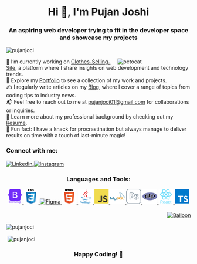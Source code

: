 <h1 align="center">Hi 👋, I'm Pujan Joshi</h1>
<h3 align="center">An aspiring web developer trying to fit in the developer space and showcase my projects</h3>

<p align="left"> 
  <img src="https://komarev.com/ghpvc/?username=pujanjoci&label=Visitors&color=0e75b6&style=plastic" alt="pujanjoci" />
</p>

<img align="right" alt="octocat" width="200" src="https://user-images.githubusercontent.com/5713670/87202985-820dcb80-c2b6-11ea-9f56-7ec461c497c3.gif">

<p align="left">
  🚀 I’m currently working on <a href="https://pujanjoci.github.io/clother/" target="_blank">Clothes-Selling-Site</a>, a platform where I share insights on web development and technology trends.<br>
  🌟 Explore my <a href="https://pujan-joshi.com.np" target="_blank">Portfolio</a> to see a collection of my work and projects.<br>
  ✍️ I regularly write articles on my <a href="https://pujanjoci.github.io/blog-site/" target="_blank">Blog</a>, where I cover a range of topics from coding tips to industry news.<br>
  📬 Feel free to reach out to me at <a href="mailto:pujanjoci01@gmail.com">pujanjoci01@gmail.com</a> for collaborations or inquiries.<br>
  📄 Learn more about my professional background by checking out my <a href="https://pujan-joshi.com.np/resume.html" target="_blank">Resume</a>.<br>
  🎉 Fun fact: I have a knack for procrastination but always manage to deliver results on time with a touch of last-minute magic!
</p>

<h3 align="left">Connect with me:</h3>
<p align="left">
  <a href="https://linkedin.com/in/pujan-joshi-b811071a1/" target="_blank">
    <img align="center" src="https://raw.githubusercontent.com/rahuldkjain/github-profile-readme-generator/master/src/images/icons/Social/linked-in-alt.svg" alt="LinkedIn" height="30" width="40" />
  </a>
  <a href="https://instagram.com/pujan_joci" target="_blank">
    <img align="center" src="https://raw.githubusercontent.com/rahuldkjain/github-profile-readme-generator/master/src/images/icons/Social/instagram.svg" alt="Instagram" height="30" width="40" />
  </a>
</p>


<h3 align="center">Languages and Tools:</h3>
<p align="center">
  <a href="https://getbootstrap.com" target="_blank" rel="noreferrer">
    <img src="https://raw.githubusercontent.com/devicons/devicon/master/icons/bootstrap/bootstrap-plain-wordmark.svg" alt="Bootstrap" width="40" height="40" />
  </a>
  <a href="https://www.w3schools.com/css/" target="_blank" rel="noreferrer">
    <img src="https://raw.githubusercontent.com/devicons/devicon/master/icons/css3/css3-original-wordmark.svg" alt="CSS3" width="40" height="40" />
  </a>
  <a href="https://www.figma.com/" target="_blank" rel="noreferrer">
    <img src="https://www.vectorlogo.zone/logos/figma/figma-icon.svg" alt="Figma" width="40" height="40" />
  </a>
  <a href="https://www.w3.org/html/" target="_blank" rel="noreferrer">
    <img src="https://raw.githubusercontent.com/devicons/devicon/master/icons/html5/html5-original-wordmark.svg" alt="HTML5" width="40" height="40" />
  </a>
  <a href="https://www.java.com" target="_blank" rel="noreferrer">
    <img src="https://raw.githubusercontent.com/devicons/devicon/master/icons/java/java-original.svg" alt="Java" width="40" height="40" />
  </a>
  <a href="https://developer.mozilla.org/en-US/docs/Web/JavaScript" target="_blank" rel="noreferrer">
    <img src="https://raw.githubusercontent.com/devicons/devicon/master/icons/javascript/javascript-original.svg" alt="JavaScript" width="40" height="40" />
  </a>
  <a href="https://www.mysql.com/" target="_blank" rel="noreferrer">
    <img src="https://raw.githubusercontent.com/devicons/devicon/master/icons/mysql/mysql-original-wordmark.svg" alt="MySQL" width="40" height="40" />
  </a>
  <a href="https://www.photoshop.com/en" target="_blank" rel="noreferrer">
    <img src="https://raw.githubusercontent.com/devicons/devicon/master/icons/photoshop/photoshop-line.svg" alt="Photoshop" width="40" height="40" />
  </a>
  <a href="https://www.php.net" target="_blank" rel="noreferrer">
    <img src="https://raw.githubusercontent.com/devicons/devicon/master/icons/php/php-original.svg" alt="PHP" width="40" height="40" />
  </a>
  <a href="https://reactjs.org/" target="_blank" rel="noreferrer">
    <img src="https://raw.githubusercontent.com/devicons/devicon/master/icons/react/react-original-wordmark.svg" alt="React" width="40" height="40" />
  </a>
  <a href="https://www.typescriptlang.org/" target="_blank" rel="noreferrer">
    <img src="https://raw.githubusercontent.com/devicons/devicon/master/icons/typescript/typescript-original.svg" alt="TypeScript" width="40" height="40" />
  </a>
</p>

<!-- Balloon Easter Egg -->
<p align="right" style="margin-top: 20px;">
  <a href="https://pujan-joshi.com.np" target="_blank">
    <img src="https://images-wixmp-ed30a86b8c4ca887773594c2.wixmp.com/f/2a31faed-ce70-47ba-8ea5-a3f44c5ecfe0/dayk30o-98f6c16f-32c3-4b65-bb17-a54e93f46f0d.gif?token=eyJ0eXAiOiJKV1QiLCJhbGciOiJIUzI1NiJ9.eyJzdWIiOiJ1cm46YXBwOjdlMGQxODg5ODIyNjQzNzNhNWYwZDQxNWVhMGQyNmUwIiwiaXNzIjoidXJuOmFwcDo3ZTBkMTg4OTgyMjY0MzczYTVmMGQ0MTVlYTBkMjZlMCIsIm9iaiI6W1t7InBhdGgiOiJcL2ZcLzJhMzFmYWVkLWNlNzAtNDdiYS04ZWE1LWEzZjQ0YzVlY2ZlMFwvZGF5azMwby05OGY2YzE2Zi0zMmMzLTRiNjUtYmIxNy1hNTRlOTNmNDZmMGQuZ2lmIn1dXSwiYXVkIjpbInVybjpzZXJ2aWNlOmZpbGUuZG93bmxvYWQiXX0.tMqWQpaQFMPMsldiokPGZuS9bMl7hnr7xKvPuGKYcn8" alt="Balloon" width="50" height="50" />
  </a>
</p>

<p><img align="center" src="https://github-readme-stats.vercel.app/api/top-langs?username=pujanjoci&show_icons=true&locale=en&layout=compact" alt="pujanjoci" /></p>


<p>&nbsp;<img align="center" src="https://github-readme-stats.vercel.app/api?username=pujanjoci&show_icons=true&locale=en" alt="pujanjoci" /></p>


<h3 align="center">Happy Coding! 🎉</h3>
